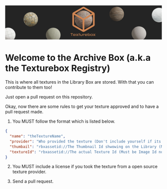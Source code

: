 ![banner](banner.jpg)

# Welcome to the Archive Box (a.k.a the Texturebox Registry)

This is where all textures in the Library Box are stored. With that you can contribute to them too!

Just open a pull request on this repository.

Okay, now there are some rules to get your texture approved and to have a pull request made.

1. You MUST follow the format which is listed below.

```json
{
  "name": "theTextureName",
  "provider": "Who provided the texture (Don't include yourself if its under a license)",
  "thumbail": "rbxassetid://The Thumbnail Id shwowing on the Library (Must be Image Id not Decal Id)",
  "textureId": "rbxassetid://The actual Texture Id (Must be Image Id not Decal Id)"
}
```

2. You MUST include a license if you took the texture from a open source texture provider.

3. Send a pull request.
